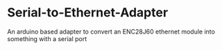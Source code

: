 Serial-to-Ethernet-Adapter
==========================

An arduino based adapter to convert an ENC28J60 ethernet module into something with a serial port
